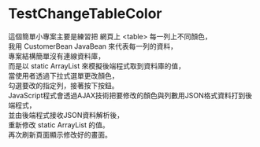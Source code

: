 # TestChangeTableColor

這個簡單小專案主要是練習把 網頁上 &lt;table&gt; 每一列上不同顏色，  
我用 CustomerBean JavaBean 來代表每一列的資料，  
專案結構簡單沒有連線資料庫，  
而是以 static ArrayList 來模擬後端程式取到資料庫的值，  
當使用者透過下拉式選單更改顏色，  
勾選要改的指定列，接著按下按鈕。  
JavaScript程式會透過AJAX技術把要修改的顏色與列數用JSON格式資料打到後端程式，  
並由後端程式接收JSON資料解析後，  
重新修改 static ArrayList 的值。  
再次刷新頁面顯示修改好的畫面。  